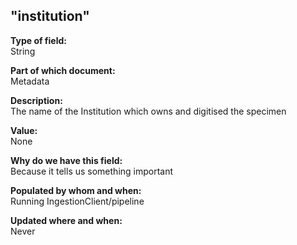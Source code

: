 ## "institution"

**Type of field:**  
String  

**Part of which document:**  
Metadata

**Description:**  
The name of the Institution which owns and digitised the specimen

**Value:**  
None

**Why do we have this field:**  
Because it tells us something important  

**Populated by whom and when:**  
Running IngestionClient/pipeline

**Updated where and when:**  
Never

